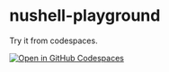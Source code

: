 # nushell-playground

Try it from codespaces.

[![Open in GitHub Codespaces](https://github.com/codespaces/badge.svg)](https://codespaces.new/tmtmtoo/nushell-playground)
